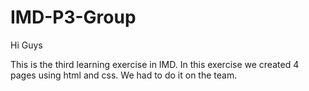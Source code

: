 # IMD-P3-Group
 
Hi Guys

This is the third learning exercise in IMD. In this exercise we created 4 pages using html and css. We had to do it on the team.